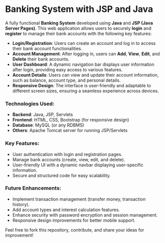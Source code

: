# Banking System with JSP and Java

A fully functional **Banking System** developed using **Java** and **JSP (Java Server Pages)**. This web application allows users to securely **login** and **register** to manage their bank accounts with the following key features:

- **Login/Registration**: Users can create an account and log in to access their bank account functionalities.
- **Account Management**: After logging in, users can **Add**, **View**, **Edit**, and **Delete** their bank accounts.
- **User Dashboard**: A dynamic navigation bar displays user information after login, providing easy access to various features.
- **Account Details**: Users can view and update their account information, such as balance, account type, and personal details.
- **Responsive Design**: The interface is user-friendly and adaptable to different screen sizes, ensuring a seamless experience across devices.
  
### Technologies Used:
- **Backend**: Java, JSP, Servlets
- **Frontend**: HTML, CSS, Bootstrap (for responsive design)
- **Database**: MySQL (or any RDBMS)
- **Others**: Apache Tomcat server for running JSP/Servlets

### Key Features:
- User authentication with login and registration pages.
- Manage bank accounts (create, view, edit, and delete).
- User-friendly UI with a dynamic navbar displaying user-specific information.
- Secure and structured code for easy scalability.

### Future Enhancements:
- Implement transaction management (transfer money, transaction history).
- Add account types and interest calculation features.
- Enhance security with password encryption and session management.
- Responsive design improvements for better mobile support.
  
Feel free to fork this repository, contribute, and share your ideas for improvement!
